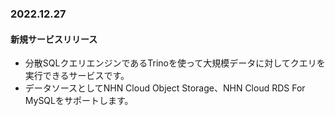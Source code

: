 ### 2022.12.27

#### 新規サービスリリース

* 分散SQLクエリエンジンであるTrinoを使って大規模データに対してクエリを実行できるサービスです。
* データソースとしてNHN Cloud Object Storage、NHN Cloud RDS For MySQLをサポートします。
